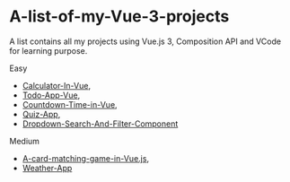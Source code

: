 # A-list-of-my-Vue-3-projects

A list contains all my projects using Vue.js 3, Composition API and VCode for learning purpose.

Easy

- [Calculator-In-Vue](https://github.com/ldurniat/Calculator-In-Vue),
- [Todo-App-Vue](https://github.com/ldurniat/Todo-App-Vue),
- [Countdown-Time-in-Vue](https://github.com/ldurniat/Countdown-Time-in-Vue),
- [Quiz-App](https://github.com/ldurniat/Quiz-App),
- [Dropdown-Search-And-Filter-Component](https://github.com/ldurniat/Dropdown-Search-And-Filter-Component)


Medium 

- [A-card-matching-game-in-Vue.js](https://github.com/ldurniat/A-card-matching-game-in-Vue.js),
- [Weather-App](https://github.com/ldurniat/Weather-App)